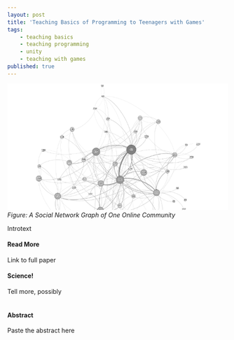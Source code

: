 ```yaml
---
layout: post
title: 'Teaching Basics of Programming to Teenagers with Games'
tags:
    - teaching basics
    - teaching programming
    - unity
    - teaching with games
published: true
---
```


![Figure: A Social Network Graph of One Online Community](/assets/img/2015-06-01-cscl-gamification.png)
*Figure: A Social Network Graph of One Online Community*

Introtext

#### Read More
Link to full paper

#### Science!
Tell more, possibly
<br/>
<br/>

#### Abstract
Paste the abstract here